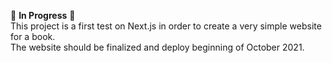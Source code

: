 🚧 <b>In Progress</b> 🚧
<br>This project is a first test on Next.js in order to create a very simple website for a book. 
<br>The website should be finalized and deploy beginning of October 2021. 
